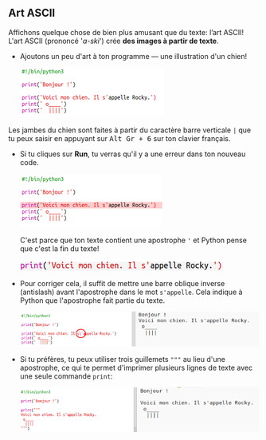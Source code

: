 ## Art ASCII

Affichons quelque chose de bien plus amusant que du texte: l’art ASCII! L'art ASCII (prononcé '*a-ski*') crée **des images à partir de texte**.

+ Ajoutons un peu d'art à ton programme — une illustration d'un chien!
    
    ![capture d'écran](images/me-dog.png)

Les jambes du chien sont faites à partir du caractère barre verticale `|` que tu peux saisir en appuyant sur <kbd>Alt Gr + 6</kbd> sur ton clavier français.

+ Si tu cliques sur **Run**, tu verras qu'il y a une erreur dans ton nouveau code.
    
    ![capture d'écran](images/me-dog-bug.png)
    
    C'est parce que ton texte contient une apostrophe `'` et Python pense que c'est la fin du texte!
    
    ![capture d'écran](images/me-dog-quote.png)

+ Pour corriger cela, il suffit de mettre une barre oblique inverse (antislash) avant l'apostrophe dans le mot `s'appelle`. Cela indique à Python que l'apostrophe fait partie du texte.
    
    ![capture d'écran](images/me-dog-bug-fix.png)

+ Si tu préfères, tu peux utiliser trois guillemets `"""` au lieu d'une apostrophe, ce qui te permet d'imprimer plusieurs lignes de texte avec une seule commande `print`:
    
    ![capture d'écran](images/me-dog-triple-quote.png)